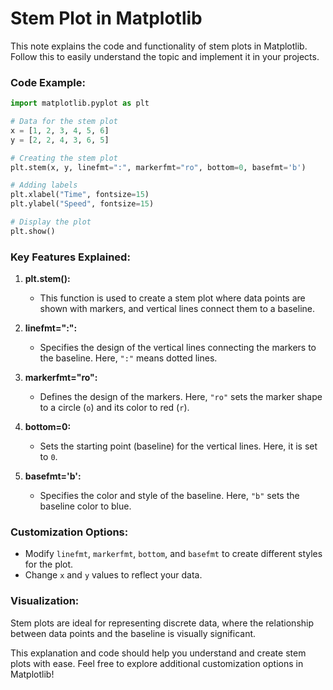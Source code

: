# Stem Plot in Matplotlib

This note explains the code and functionality of stem plots in Matplotlib. Follow this to easily understand the topic and implement it in your projects.

### Code Example:
```python
import matplotlib.pyplot as plt

# Data for the stem plot
x = [1, 2, 3, 4, 5, 6]
y = [2, 2, 4, 3, 6, 5]

# Creating the stem plot
plt.stem(x, y, linefmt=":", markerfmt="ro", bottom=0, basefmt='b')

# Adding labels
plt.xlabel("Time", fontsize=15)
plt.ylabel("Speed", fontsize=15)

# Display the plot
plt.show()
```

### Key Features Explained:

1. **plt.stem():**
   - This function is used to create a stem plot where data points are shown with markers, and vertical lines connect them to a baseline.

2. **linefmt=":":**
   - Specifies the design of the vertical lines connecting the markers to the baseline. Here, `":"` means dotted lines.

3. **markerfmt="ro":**
   - Defines the design of the markers. Here, `"ro"` sets the marker shape to a circle (`o`) and its color to red (`r`).

4. **bottom=0:**
   - Sets the starting point (baseline) for the vertical lines. Here, it is set to `0`.

5. **basefmt='b':**
   - Specifies the color and style of the baseline. Here, `"b"` sets the baseline color to blue.

### Customization Options:
- Modify `linefmt`, `markerfmt`, `bottom`, and `basefmt` to create different styles for the plot.
- Change `x` and `y` values to reflect your data.

### Visualization:
Stem plots are ideal for representing discrete data, where the relationship between data points and the baseline is visually significant.

This explanation and code should help you understand and create stem plots with ease. Feel free to explore additional customization options in Matplotlib!

